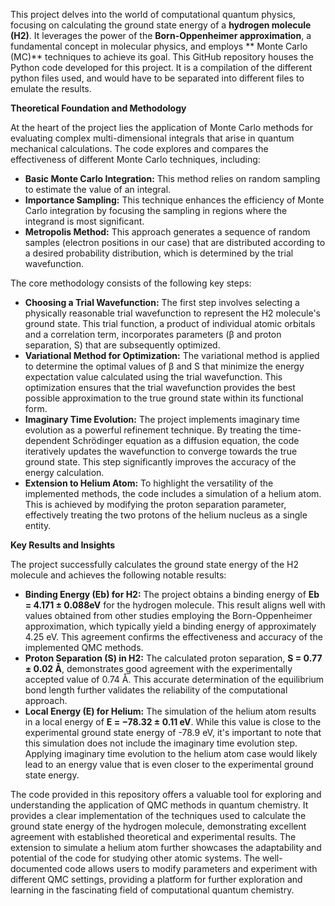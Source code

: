 This project delves into the world of computational quantum physics, focusing on calculating the ground state energy of a **hydrogen molecule (H2)**. It leverages the power of the **Born-Oppenheimer approximation**, a fundamental concept in molecular physics, and employs ** Monte Carlo (MC)** techniques to achieve its goal. This GitHub repository houses the Python code developed for this project. It is a compilation of the different python files used, and would have to be separated into different files to emulate the results.

**Theoretical Foundation and Methodology**

At the heart of the project lies the application of Monte Carlo methods for evaluating complex multi-dimensional integrals that arise in quantum mechanical calculations. The code explores and compares the effectiveness of different Monte Carlo techniques, including: 

* **Basic Monte Carlo Integration:** This method relies on random sampling to estimate the value of an integral.
* **Importance Sampling:**  This technique enhances the efficiency of Monte Carlo integration by focusing the sampling in regions where the integrand is most significant.
* **Metropolis Method:** This approach generates a sequence of random samples (electron positions in our case) that are distributed according to a desired probability distribution, which is determined by the trial wavefunction.

The core methodology consists of the following key steps:

* **Choosing a Trial Wavefunction:**  The first step involves selecting a physically reasonable trial wavefunction to represent the H2 molecule's ground state. This trial function, a product of individual atomic orbitals and a correlation term,  incorporates parameters (β and proton separation, S) that are subsequently optimized. 
* **Variational Method for Optimization:** The variational method is applied to determine the optimal values of β and S that minimize the energy expectation value calculated using the trial wavefunction. This optimization ensures that the trial wavefunction provides the best possible approximation to the true ground state within its functional form.
* **Imaginary Time Evolution:**  The project implements imaginary time evolution as a powerful refinement technique. By treating the time-dependent Schrödinger equation as a diffusion equation, the code iteratively updates the wavefunction to converge towards the true ground state.  This step significantly improves the accuracy of the energy calculation.
* **Extension to Helium Atom:** To highlight the versatility of the implemented methods, the code includes a simulation of a helium atom. This is achieved by modifying the proton separation parameter, effectively treating the two protons of the helium nucleus as a single entity. 

**Key Results and Insights**

The project successfully calculates the ground state energy of the H2 molecule and achieves the following notable results:

* **Binding Energy (Eb) for H2:** The project obtains a binding energy of **Eb = 4.171 ± 0.088eV** for the hydrogen molecule. This result aligns well with values obtained from other studies employing the Born-Oppenheimer approximation, which typically yield a binding energy of approximately 4.25 eV. This agreement confirms the effectiveness and accuracy of the implemented QMC methods. 
* **Proton Separation (S) in H2:** The calculated proton separation, **S = 0.77 ± 0.02 Å**,  demonstrates good agreement with the experimentally accepted value of 0.74 Å.  This accurate determination of the equilibrium bond length further validates the reliability of the computational approach. 
* **Local Energy (E) for Helium:**  The simulation of the helium atom results in a local energy of **E = −78.32 ± 0.11 eV**. While this value is close to the experimental ground state energy of -78.9 eV, it's important to note that this simulation does not include the imaginary time evolution step. Applying imaginary time evolution to the helium atom case would likely lead to an energy value that is even closer to the experimental ground state energy.

The code provided in this repository offers a valuable tool for exploring and understanding the application of QMC methods in quantum chemistry. It provides a clear implementation of the techniques used to calculate the ground state energy of the hydrogen molecule, demonstrating excellent agreement with established theoretical and experimental results. The extension to simulate a helium atom further showcases the adaptability and potential of the code for studying other atomic systems.  The well-documented code allows users to modify parameters and experiment with different QMC settings, providing a platform for further exploration and learning in the fascinating field of computational quantum chemistry. 
